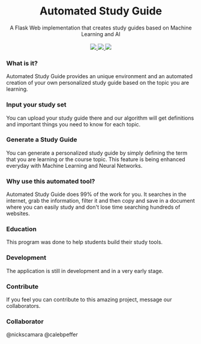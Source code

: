 <p align="center">
	<h1 align="center">Automated Study Guide</h1>
	<p align="center">
	A Flask Web implementation that creates study guides based on Machine Learning and AI
		<br /><br />
		<a href="#">
			<img src="https://img.shields.io/github/languages/count/nickscamara/automatedstudyguide.svg" />
		</a>
		<a href="#">
			<img src="https://img.shields.io/github/last-commit/nickscamara/automatedstudyguide.svg" />
		</a>
		<a href="#">
		<img src="https://img.shields.io/github/issues/nickscamara/automatedstudyguide.svg">
		</a>
	</p>
</p>

### What is it?
Automated Study Guide provides an unique environment and an automated creation of your own personalized study guide based on the topic you are learning.

### Input your study set
You can upload your study guide there and our algorithm will get definitions and important things you need to know for each topic.

### Generate a Study Guide
You can generate a personalized study guide by simply defining the term that you are learning or the course topic.
This feature is being enhanced everyday with Machine Learning and Neural Networks.

### Why use this automated tool?
Automated Study Guide does 99% of the work for you. It searches in the internet, grab the information, filter it and then copy and save in a document where you can easily study and don't lose time searching hundreds of websites.

### Education
This program was done to help students build their study tools. 
### Development
The application is still in development and in a very early stage.

### Contribute
If you feel you can contribute to this amazing project, message our collaborators.

### Collaborator
@nickscamara
@calebpeffer

